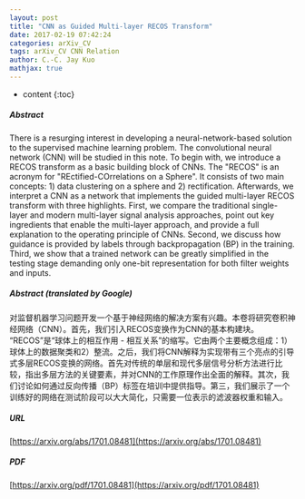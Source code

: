 ```yaml
---
layout: post
title: "CNN as Guided Multi-layer RECOS Transform"
date: 2017-02-19 07:42:24
categories: arXiv_CV
tags: arXiv_CV CNN Relation
author: C.-C. Jay Kuo
mathjax: true
---
```


* content
{:toc}

##### Abstract
There is a resurging interest in developing a neural-network-based solution to the supervised machine learning problem. The convolutional neural network (CNN) will be studied in this note. To begin with, we introduce a RECOS transform as a basic building block of CNNs. The "RECOS" is an acronym for "REctified-COrrelations on a Sphere". It consists of two main concepts: 1) data clustering on a sphere and 2) rectification. Afterwards, we interpret a CNN as a network that implements the guided multi-layer RECOS transform with three highlights. First, we compare the traditional single-layer and modern multi-layer signal analysis approaches, point out key ingredients that enable the multi-layer approach, and provide a full explanation to the operating principle of CNNs. Second, we discuss how guidance is provided by labels through backpropagation (BP) in the training. Third, we show that a trained network can be greatly simplified in the testing stage demanding only one-bit representation for both filter weights and inputs.

##### Abstract (translated by Google)
对监督机器学习问题开发一个基于神经网络的解决方案有兴趣。本卷将研究卷积神经网络（CNN）。首先，我们引入RECOS变换作为CNN的基本构建块。 “RECOS”是“球体上的相互作用 - 相互关系”的缩写。它由两个主要概念组成：1）球体上的数据聚类和2）整流。之后，我们将CNN解释为实现带有三个亮点的引导式多层RECOS变换的网络。首先对传统的单层和现代多层信号分析方法进行比较，指出多层方法的关键要素，并对CNN的工作原理作出全面的解释。其次，我们讨论如何通过反向传播（BP）标签在培训中提供指导。第三，我们展示了一个训练好的网络在测试阶段可以大大简化，只需要一位表示的滤波器权重和输入。

##### URL
[https://arxiv.org/abs/1701.08481](https://arxiv.org/abs/1701.08481)

##### PDF
[https://arxiv.org/pdf/1701.08481](https://arxiv.org/pdf/1701.08481)

